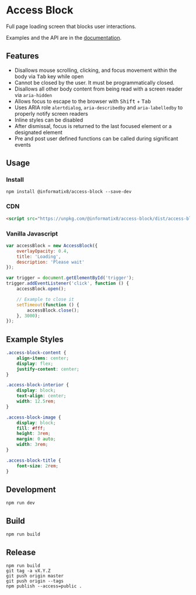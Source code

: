 # Access Block

Full page loading screen that blocks user interactions.

Examples and the API are in the [documentation](https://access-block.com).

## Features
- Disallows mouse scrolling, clicking, and focus movement within the body via <kbd>Tab</kbd> key while open
- Cannot be closed by the user. It must be programmatically closed.
- Disallows all other body content from being read with a screen reader via `aria-hidden`
- Allows focus to escape to the browser with <kbd>Shift</kbd> + <kbd>Tab</kbd>
- Uses ARIA role `alertdialog`,  `aria-describedby` and `aria-labelledby` to properly notify screen readers
- Inline styles can be disabled
- After dismissal, focus is returned to the last focused element or a designated element
- Pre and post user defined functions can be called during significant events

## Usage

### Install

```shell
npm install @informatix8/access-block --save-dev
```

### CDN

```html
<script src="https://unpkg.com/@informatix8/access-block/dist/access-block.all.umd.js"></script>
```

### Vanilla Javascript
```javascript
var accessBlock = new AccessBlock({
    overlayOpacity: 0.4,
    title: 'Loading',
    description: 'Please wait'
});

var trigger = document.getElementById('trigger');
trigger.addEventListener('click', function () {
    accessBlock.open();

    // Example to close it
    setTimeout(function () {
        accessBlock.close();
    }, 3000);
});
```

## Example Styles

```css
.access-block-content {
    align-items: center;
    display: flex;
    justify-content: center;
}

.access-block-interior {
    display: block;
    text-align: center;
    width: 12.5rem;
}

.access-block-image {
    display: block;
    fill: #fff;
    height: 3rem;
    margin: 0 auto;
    width: 3rem;
}

.access-block-title {
    font-size: 2rem;
}
```

## Development

```shell
npm run dev
```

## Build

```shell
npm run build
```

## Release

```shell
npm run build
git tag -a vX.Y.Z
git push origin master
git push origin --tags
npm publish --access=public .
```
